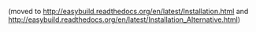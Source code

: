 (moved to http://easybuild.readthedocs.org/en/latest/Installation.html and http://easybuild.readthedocs.org/en/latest/Installation_Alternative.html)